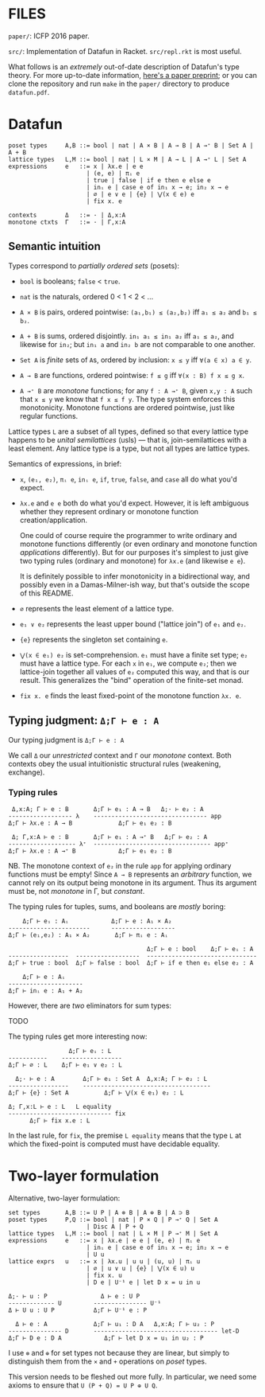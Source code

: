 # FILES

`paper/`: ICFP 2016 paper.

`src/`: Implementation of Datafun in Racket. `src/repl.rkt` is most useful.

What follows is an *extremely* out-of-date description of Datafun's type theory.
For more up-to-date information,
[here's a paper preprint](http://www.rntz.net/files/datafun.pdf); or you can
clone the repository and run `make` in the `paper/` directory to produce
`datafun.pdf`.

# Datafun

    poset types     A,B ::= bool | nat | A × B | A → B | A →⁺ B | Set A | A + B
    lattice types   L,M ::= bool | nat | L × M | A → L | A →⁺ L | Set A
    expressions     e   ::= x | λx.e | e e
                          | (e, e) | πᵢ e
                          | true | false | if e then e else e
                          | inᵢ e | case e of in₁ x → e; in₂ x → e
                          | ∅ | e ∨ e | {e} | ⋁(x ∈ e) e
                          | fix x. e

    contexts        Δ   ::= · | Δ,x:A
    monotone ctxts  Γ   ::= · | Γ,x:A

## Semantic intuition

Types correspond to *partially ordered sets* (posets):

- `bool` is booleans; `false` < `true`.

- `nat` is the naturals, ordered 0 < 1 < 2 < ...

- `A × B` is pairs, ordered pointwise:
  `(a₁,b₁) ≤ (a₂,b₂)` iff `a₁ ≤ a₂` and `b₁ ≤ b₂`.

- `A + B` is sums, ordered disjointly. `in₁ a₁ ≤ in₁ a₂` iff `a₁ ≤ a₂`, and
  likewise for `in₂`; but `in₁ a` and `in₂ b` are not comparable to one another.

- `Set A` is *finite* sets of `A`s, ordered by inclusion:
  `x ≤ y` iff `∀(a ∈ x) a ∈ y`.

- `A → B` are functions, ordered pointwise: `f ≤ g` iff `∀(x : B) f x ≤ g x`.

- `A →⁺ B` are *monotone* functions; for any `f : A →⁺ B`, given `x,y : A` such
  that `x ≤ y` we know that `f x ≤ f y`. The type system enforces this
  monotonicity. Monotone functions are ordered pointwise, just like regular
  functions.

Lattice types `L` are a subset of all types, defined so that every lattice type
happens to be *unital semilattices* (usls) — that is, join-semilattices with a
least element. Any lattice type is a type, but not all types are lattice types.

Semantics of expressions, in brief:

- `x`, `(e₁, e₂)`, `πᵢ e`, `inᵢ e`, `if`, `true`, `false`, and `case` all do
  what you'd expect.

- `λx.e` and `e e` both do what you'd expect. However, it is left ambiguous
  whether they represent ordinary or monotone function creation/application.

  One could of course require the programmer to write ordinary and monotone
  functions differently (or even ordinary and monotone function *applications*
  differently). But for our purposes it's simplest to just give two typing rules
  (ordinary and monotone) for `λx.e` (and likewise `e e`).

  It is definitely possible to infer monotonicity in a bidirectional way, and
  possibly even in a Damas-Milner-ish way, but that's outside the scope of this
  README.

- `∅` represents the least element of a lattice type.

- `e₁ ∨ e₂` represents the least upper bound ("lattice join") of `e₁` and `e₂`.

- `{e}` represents the singleton set containing `e`.

- `⋁(x ∈ e₁) e₂` is set-comprehension. `e₁` must have a finite set type; `e₂`
  must have a lattice type. For each `x` in `e₁`, we compute `e₂`; then we
  lattice-join together all values of `e₂` computed this way, and that is our
  result. This generalizes the "bind" operation of the finite-set monad.

- `fix x. e` finds the least fixed-point of the monotone function `λx. e`.

## Typing judgment: `Δ;Γ ⊢ e : A`

Our typing judgment is `Δ;Γ ⊢ e : A`

We call `Δ` our *unrestricted* context and `Γ` our *monotone* context. Both
contexts obey the usual intuitionistic structural rules (weakening, exchange).

### Typing rules

     Δ,x:A; Γ ⊢ e : B       Δ;Γ ⊢ e₁ : A → B   Δ;· ⊢ e₂ : A
    ------------------ λ    -------------------------------- app
    Δ;Γ ⊢ λx.e : A → B             Δ;Γ ⊢ e₁ e₂ : B

     Δ; Γ,x:A ⊢ e : B       Δ;Γ ⊢ e₁ : A →⁺ B   Δ;Γ ⊢ e₂ : A
    ------------------- λ⁺  --------------------------------- app⁺
    Δ;Γ ⊢ λx.e : A →⁺ B            Δ;Γ ⊢ e₁ e₂ : B

NB. The monotone context of `e₂` in the rule `app` for applying ordinary
functions must be empty! Since `A → B` represents an *arbitrary* function, we
cannot rely on its output being monotone in its argument. Thus its argument must
be, not *monotone* in Γ, but *constant*.

The typing rules for tuples, sums, and booleans are *mostly* boring:

        Δ;Γ ⊢ eᵢ : Aᵢ            Δ;Γ ⊢ e : A₁ × A₂
    -----------------------      ------------------
    Δ;Γ ⊢ (e₁,e₂) : A₁ × A₂       Δ;Γ ⊢ πᵢ e : Aᵢ

                                           Δ;Γ ⊢ e : bool    Δ;Γ ⊢ eᵢ : A
    -----------------  ------------------  -------------------------------
    Δ;Γ ⊢ true : bool  Δ;Γ ⊢ false : bool  Δ;Γ ⊢ if e then e₁ else e₂ : A

        Δ;Γ ⊢ e : Aᵢ
    ---------------------
    Δ;Γ ⊢ inᵢ e : A₁ + A₂

However, there are *two* eliminators for sum types:

TODO

The typing rules get more interesting now:

                     Δ;Γ ⊢ eᵢ : L
    -----------    -----------------
    Δ;Γ ⊢ ∅ : L    Δ;Γ ⊢ e₁ ∨ e₂ : L

      Δ;· ⊢ e : A        Δ;Γ ⊢ e₁ : Set A  Δ,x:A; Γ ⊢ e₂ : L
    -----------------    ------------------------------------
    Δ;Γ ⊢ {e} : Set A          Δ;Γ ⊢ ⋁(x ∈ e₁) e₂ : L

    Δ; Γ,x:L ⊢ e : L   L equality
    ----------------------------- fix
          Δ;Γ ⊢ fix x.e : L

In the last rule, for `fix`, the premise `L equality` means that the type `L` at
which the fixed-point is computed must have decidable equality.

# Two-layer formulation
Alternative, two-layer formulation:

    set types       A,B ::= U P | A ⊗ B | A ⊕ B | A ⊃ B
    poset types     P,Q ::= bool | nat | P × Q | P →⁺ Q | Set A
                          | Disc A | P + Q
    lattice types   L,M ::= bool | nat | L × M | P →⁺ M | Set A
    expressions     e   ::= x | λx.e | e e | (e, e) | πᵢ e
                          | inᵢ e | case e of in₁ x → e; in₂ x → e
                          | U u
    lattice exprs   u   ::= x | λx.u | u u | (u, u) | πᵢ u
                          | ∅ | u ∨ u | {e} | ⋁(x ∈ u) u
                          | fix x. u
                          | D e | U⁻¹ e | let D x = u in u

    Δ;· ⊢ u : P               Δ ⊢ e : U P
    ------------- U         --------------- U⁻¹
    Δ ⊢ U u : U P           Δ;Γ ⊢ U⁻¹ e : P

      Δ ⊢ e : A             Δ;Γ ⊢ u₁ : D A   Δ,x:A; Γ ⊢ u₂ : P
    --------------- D       ----------------------------------- let-D
    Δ;Γ ⊢ D e : D A            Δ;Γ ⊢ let D x = u₁ in u₂ : P

I use `⊗` and `⊕` for set types not because they are linear, but simply to
distinguish them from the `×` and `+` operations on *poset* types.

This version needs to be fleshed out more fully. In particular, we need some
axioms to ensure that `U (P + Q) = U P ⊕ U Q`.
